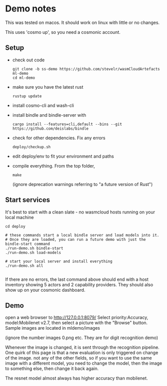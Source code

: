 # Demo notes

This was tested on macos. It should work on linux with little or no changes.

This uses 'cosmo up', so you need a cosmonic account.

## Setup

- check out code

    ```
    git clone -b ss-demo https://github.com/stevelr/wasmCloudArtefacts ml-demo
    cd ml-demo
    ```
- make sure you have the latest rust

    ```
    rustup update
    ```

- install cosmo-cli and wash-cli

- install bindle and bindle-server with 

    ```
    cargo install --features=cli,default --bins --git https://github.com/deislabs/bindle
    ```

- check for other dependencies. Fix any errors

    ```
    deploy/checkup.sh
    ```

- edit deploy/env to fit your environment and paths

- compile everything. From the top folder,

    ```
    make
    ```
    (ignore deprecation warnings referring to "a future version of Rust")

## Start services

It's best to start with a clean slate - no wasmcloud hosts running on your local machine

```
cd deploy

# these commands start a local bindle server and load models into it.
# Once they are loaded, you can run a future demo with just the bindle-start command
./run-demo.sh bindle-start
./run-demo.sh load-models

# start your local server and install everything
./run-demo.sh all
  
```

If there are no errors, the last command above should end with a host inventory showing 5 actors and 2 capability providers.
They should also show up on your cosmonic dashboard.

## Demo

open a web browser to http://127.0.0.1:8079/
Select priority:Accuracy, model:Mobilenet v2.7,
then select a picture with the "Browse" button.
Sample images are located in mldemo/images

(ignore the number images 0.png etc. They are for digit recognition demo)

Whenever the image is changed, it is sent through the recognition pipeline.
One quirk of this page is that a new evaluation is only triggered on change of the image. not any of the other fields, so if you want to use the same image with a different model, you need to change the model, then the image to something else, then change it back again.

The resnet model almost always has higher accuracy than mobilenet.

 
    

